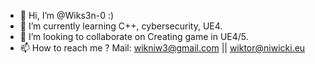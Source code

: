 - 👋 Hi, I’m @Wiks3n-0 :)
- 🌱 I’m currently learning C++, cybersecurity, UE4. 
- 💞️ I’m looking to collaborate on Creating game in UE4/5.
- 📫 How to reach me ? Mail: wikniw3@gmail.com || wiktor@niwicki.eu

